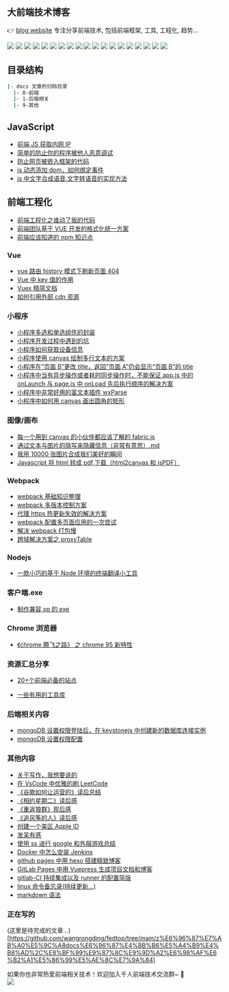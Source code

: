## 大前端技术博客

👉 [blog website](https://www.fedtop.com) 专注分享前端技术, 包括前端框架, 工具, 工程化, 趋势...

![](https://img.shields.io/badge/-Nodejs-43853d?style=flat-square&logo=Node.js&logoColor=white) ![](https://img.shields.io/badge/-WebRTC-008000?style=flat-square&logo=WebRTC&labelColor=90EE90&color=fff) ![](https://img.shields.io/badge/-JavaScript-e5cd0c?style=flat-square&logo=JavaScript&labelColor=f7df1e&logoColor=000) ![](https://img.shields.io/badge/-TypeScript-3178C6?style=flat-square&logo=TypeScript&logoColor=white&color=blue) ![](https://img.shields.io/badge/-Vue.js-29beb0?style=flat-square&logo=vue.js&labelColor=ffffff&color=4FC08D) ![](https://img.shields.io/badge/-React-29beb0?style=flat-square&logo=React&labelColor=ffffff&color=61DAFB) ![](https://img.shields.io/badge/-WebPack-1C78C0?style=flat-square&logo=WebPack&logoColor=white) ![](https://img.shields.io/badge/-Electron-white?style=flat-square&logo=electron&logoColor=white&color=47848F) ![](https://img.shields.io/badge/-Three.js-000000?style=flat-square&logo=Three.js) ![](https://img.shields.io/badge/-MiniProgram-008000?style=flat-square&logo=WeChat&labelColor=fff&color=07C160) ![](https://img.shields.io/badge/-NPM-CB3837?style=flat-square&logo=npm&logoColor=white) ![](https://img.shields.io/badge/-Github_Actions-2088FF?style=flat-square&logo=github-actions&logoColor=white) [![](https://img.shields.io/badge/-Gist-black?style=flat-square&logo=GitHub&labelColor=blue&color=fff&logoColor=fff)](https://gist.github.com/wangrongding) ![](https://img.shields.io/badge/-Tampermonkey-black?style=flat-square&logo=Tampermonkey&labelColor=black&color=00485B) ![](https://img.shields.io/badge/-KaliLinux-white?style=flat-square&logo=KaliLinux&logoColor=white&color=blue) ![](https://img.shields.io/badge/-MySQL-white?style=flat-square&logo=MySQL&logoColor=white&color=fff&labelColor=4479A1) ![](https://img.shields.io/badge/-CodePen-white?style=flat-square&logo=CodePen&logoColor=white&color=000) ![](https://img.shields.io/badge/-Jenkins-white?style=flat-square&logo=Jenkins&labelColor=D24939&color=white&logoColor=white) ![](https://img.shields.io/badge/-Docker-white?style=flat-square&logo=Docker&labelColor=2496ED&color=2496ED&logoColor=white)

## 目录结构

```sh
|- docs 文章的归档目录
  |- 0-前端
  |- 1-后端相关
  |- 9-其他
```

## JavaScript

- [前端 JS 获取内网 IP](docs/0-%E5%89%8D%E7%AB%AF/%E5%89%8D%E7%AB%AFJS%E8%8E%B7%E5%8F%96%E5%86%85%E7%BD%91IP.md)
- [简单的防止你的程序被他人恶意调试](docs/0-%E5%89%8D%E7%AB%AF/%E7%AE%80%E5%8D%95%E7%9A%84%E9%98%B2%E6%AD%A2%E4%BD%A0%E7%9A%84%E7%A8%8B%E5%BA%8F%E8%A2%AB%E4%BB%96%E4%BA%BA%E6%81%B6%E6%84%8F%E8%B0%83%E8%AF%95.md)
- [防止网页被嵌入框架的代码](docs/0-%E5%89%8D%E7%AB%AF/%E9%98%B2%E6%AD%A2%E7%BD%91%E9%A1%B5%E8%A2%AB%E5%B5%8C%E5%85%A5%E6%A1%86%E6%9E%B6%E7%9A%84%E4%BB%A3%E7%A0%81.md)
- [js 动态添加 dom，如何绑定事件](docs/0-%E5%89%8D%E7%AB%AF/js%E5%8A%A8%E6%80%81%E6%B7%BB%E5%8A%A0dom%EF%BC%8C%E5%A6%82%E4%BD%95%E7%BB%91%E5%AE%9A%E4%BA%8B%E4%BB%B6.md)
- [js 中文字合成语音,文字转语音的实现方法](docs/0-%E5%89%8D%E7%AB%AF/js%E4%B8%AD%E6%96%87%E5%AD%97%E5%90%88%E6%88%90%E8%AF%AD%E9%9F%B3,%E6%96%87%E5%AD%97%E8%BD%AC%E8%AF%AD%E9%9F%B3%E7%9A%84%E5%AE%9E%E7%8E%B0%E6%96%B9%E6%B3%95.md)

## 前端工程化

- [前端工程化之谁动了我的代码](docs/0-%E5%89%8D%E7%AB%AF/%E5%89%8D%E7%AB%AF%E5%B7%A5%E7%A8%8B%E5%8C%96%E4%B9%8B%E8%B0%81%E5%8A%A8%E4%BA%86%E6%88%91%E7%9A%84%E4%BB%A3%E7%A0%81.md)
- [前端团队基于 VUE 开发的格式化统一方案](docs/0-%E5%89%8D%E7%AB%AF/%E5%89%8D%E7%AB%AF%E5%9B%A2%E9%98%9F%E5%9F%BA%E4%BA%8EVUE%E5%BC%80%E5%8F%91%E7%9A%84%E6%A0%BC%E5%BC%8F%E5%8C%96%E7%BB%9F%E4%B8%80%E6%96%B9%E6%A1%88.md)
- [前端应该知道的 npm 知识点](docs/0-%E5%89%8D%E7%AB%AF/%E5%89%8D%E7%AB%AF%E5%BA%94%E8%AF%A5%E7%9F%A5%E9%81%93%E7%9A%84npm%E7%9F%A5%E8%AF%86%E7%82%B9.md)

### Vue

- [vue 路由 history 模式下刷新页面 404](docs/0-%E5%89%8D%E7%AB%AF/vue%E8%B7%AF%E7%94%B1history%E6%A8%A1%E5%BC%8F%E4%B8%8B%E5%88%B7%E6%96%B0%E9%A1%B5%E9%9D%A2404.md)
- [Vue 中 key 值的作用](docs/0-%E5%89%8D%E7%AB%AF/Vue%E4%B8%ADkey%E5%80%BC%E7%9A%84%E4%BD%9C%E7%94%A8.md)
- [Vuex 精简文档](docs/0-%E5%89%8D%E7%AB%AF/Vuex%E7%B2%BE%E7%AE%80%E6%96%87%E6%A1%A3.md)
- [如何引用外部 cdn 资源](docs/0-%E5%89%8D%E7%AB%AF/%E5%A6%82%E4%BD%95%E5%BC%95%E7%94%A8%E5%A4%96%E9%83%A8cdn%E8%B5%84%E6%BA%90.md)

### 小程序

- [小程序多选和单选组件的封装](docs/0-%E5%89%8D%E7%AB%AF/%E5%B0%8F%E7%A8%8B%E5%BA%8F%E5%A4%9A%E9%80%89%E5%92%8C%E5%8D%95%E9%80%89%E7%BB%84%E4%BB%B6%E7%9A%84%E5%B0%81%E8%A3%85.md)
- [小程序开发过程中遇到的坑](docs/0-%E5%89%8D%E7%AB%AF/%E5%B0%8F%E7%A8%8B%E5%BA%8F%E5%BC%80%E5%8F%91%E8%BF%87%E7%A8%8B%E4%B8%AD%E9%81%87%E5%88%B0%E7%9A%84%E5%9D%91.md)
- [小程序如何获取设备信息](docs/0-%E5%89%8D%E7%AB%AF/%E5%B0%8F%E7%A8%8B%E5%BA%8F%E5%A6%82%E4%BD%95%E8%8E%B7%E5%8F%96%E8%AE%BE%E5%A4%87%E4%BF%A1%E6%81%AF.md)
- [小程序使用 canvas 绘制多行文本的方案](docs/0-%E5%89%8D%E7%AB%AF/%E5%B0%8F%E7%A8%8B%E5%BA%8F%E4%BD%BF%E7%94%A8canvas%E7%BB%98%E5%88%B6%E5%A4%9A%E8%A1%8C%E6%96%87%E6%9C%AC%E7%9A%84%E6%96%B9%E6%A1%88.md)
- [小程序在“页面 B”更改 title，返回“页面 A”仍会显示“页面 B”的 title](docs/0-%E5%89%8D%E7%AB%AF/%E5%B0%8F%E7%A8%8B%E5%BA%8F%E5%9C%A8%E2%80%9C%E9%A1%B5%E9%9D%A2B%E2%80%9D%E6%9B%B4%E6%94%B9title%EF%BC%8C%E8%BF%94%E5%9B%9E%E2%80%9C%E9%A1%B5%E9%9D%A2A%E2%80%9D%E4%BB%8D%E4%BC%9A%E6%98%BE%E7%A4%BA%E2%80%9C%E9%A1%B5%E9%9D%A2B%E2%80%9D%E7%9A%84title.md)
- [小程序中当有异步操作或者耗时同步操作时，不能保证 app.js 中的 onLaunch 与 page.js 中 onLoad 先后执行顺序的解决方案](docs/0-%E5%89%8D%E7%AB%AF/%E5%B0%8F%E7%A8%8B%E5%BA%8F%E4%B8%AD%E5%BD%93%E6%9C%89%E5%BC%82%E6%AD%A5%E6%93%8D%E4%BD%9C%E6%88%96%E8%80%85%E8%80%97%E6%97%B6%E5%90%8C%E6%AD%A5%E6%93%8D%E4%BD%9C%E6%97%B6%EF%BC%8C%E4%B8%8D%E8%83%BD%E4%BF%9D%E8%AF%81app.js%E4%B8%AD%E7%9A%84onLaunch%E4%B8%8Epage.js%E4%B8%ADonLoad%E5%85%88%E5%90%8E%E6%89%A7%E8%A1%8C%E9%A1%BA%E5%BA%8F%E7%9A%84%E8%A7%A3%E5%86%B3%E6%96%B9%E6%A1%88.md)
- [小程序中非常好用的富文本插件 wxParse](docs/0-%E5%89%8D%E7%AB%AF/%E5%B0%8F%E7%A8%8B%E5%BA%8F%E4%B8%AD%E9%9D%9E%E5%B8%B8%E5%A5%BD%E7%94%A8%E7%9A%84%E5%AF%8C%E6%96%87%E6%9C%AC%E6%8F%92%E4%BB%B6wxParse.md)
- [小程序中如何用 canvas 画出圆角的矩形](docs/0-%E5%89%8D%E7%AB%AF/%E5%B0%8F%E7%A8%8B%E5%BA%8F%E4%B8%AD%E5%A6%82%E4%BD%95%E7%94%A8canvas%E7%94%BB%E5%87%BA%E5%9C%86%E8%A7%92%E7%9A%84%E7%9F%A9%E5%BD%A2.md)

### 图像/画布

- [每一个用到 canvas 的小伙伴都应该了解的 fabric.js](docs/0-%E5%89%8D%E7%AB%AF/%E6%AF%8F%E4%B8%80%E4%B8%AA%E7%94%A8%E5%88%B0canvas%E7%9A%84%E5%B0%8F%E4%BC%99%E4%BC%B4%E9%83%BD%E5%BA%94%E8%AF%A5%E4%BA%86%E8%A7%A3%E7%9A%84fabric.js.md)
- [通过文本与图片的隐写来隐藏信息（非常有意思）.md](docs/0-%E5%89%8D%E7%AB%AF/%E9%80%9A%E8%BF%87%E6%96%87%E6%9C%AC%E4%B8%8E%E5%9B%BE%E7%89%87%E7%9A%84%E9%9A%90%E5%86%99%E6%9D%A5%E9%9A%90%E8%97%8F%E4%BF%A1%E6%81%AF%EF%BC%88%E9%9D%9E%E5%B8%B8%E6%9C%89%E6%84%8F%E6%80%9D%EF%BC%89.md)
- [我用 10000 张图片合成我们美好的瞬间](docs/0-%E5%89%8D%E7%AB%AF/%E6%88%91%E7%94%A8%2010000%20%E5%BC%A0%E5%9B%BE%E7%89%87%E5%90%88%E6%88%90%E6%88%91%E4%BB%AC%E7%BE%8E%E5%A5%BD%E7%9A%84%E7%9E%AC%E9%97%B4.md)
- [Javascript 将 html 转成 pdf,下载（html2canvas 和 jsPDF）](docs/0-%E5%89%8D%E7%AB%AF/Javascript%E5%B0%86html%E8%BD%AC%E6%88%90pdf,%E4%B8%8B%E8%BD%BD%EF%BC%88html2canvas%20%E5%92%8C%20jsPDF%EF%BC%89.md)

### Webpack

- [webpack 基础知识整理](docs/0-%E5%89%8D%E7%AB%AF/webpack%20%E5%9F%BA%E7%A1%80%E7%9F%A5%E8%AF%86%E6%95%B4%E7%90%86.md)
- [webpack 多版本控制方案](docs/0-%E5%89%8D%E7%AB%AF/webpack%E5%A4%9A%E7%89%88%E6%9C%AC%E6%8E%A7%E5%88%B6%E6%96%B9%E6%A1%88.md)
- [代理 https 热更新失效的解决方案](docs/0-%E5%89%8D%E7%AB%AF/%E4%BB%A3%E7%90%86%20https%20%E7%83%AD%E6%9B%B4%E6%96%B0%E5%A4%B1%E6%95%88%E7%9A%84%E8%A7%A3%E5%86%B3%E6%96%B9%E6%A1%88.md)
- [webpack 配置多页面应用的一次尝试](docs/0-%E5%89%8D%E7%AB%AF/webpack%E9%85%8D%E7%BD%AE%E5%A4%9A%E9%A1%B5%E9%9D%A2%E5%BA%94%E7%94%A8%E7%9A%84%E4%B8%80%E6%AC%A1%E5%B0%9D%E8%AF%95.md)
- [解决 webpack 打包慢](docs/0-%E5%89%8D%E7%AB%AF/%E8%A7%A3%E5%86%B3%20webpack%20%E6%89%93%E5%8C%85%E6%85%A2.md)
- [跨域解决方案之 proxyTable](docs/0-%E5%89%8D%E7%AB%AF/%E8%B7%A8%E5%9F%9F%E8%A7%A3%E5%86%B3%E6%96%B9%E6%A1%88%E4%B9%8BproxyTable.md)

### Nodejs

- [一款小巧的基于 Node 环境的终端翻译小工具](docs/0-%E5%89%8D%E7%AB%AF/%E4%B8%80%E6%AC%BE%E5%B0%8F%E5%B7%A7%E7%9A%84%E5%9F%BA%E4%BA%8E%20Node%20%E7%8E%AF%E5%A2%83%E7%9A%84%E7%BB%88%E7%AB%AF%E7%BF%BB%E8%AF%91%E5%B0%8F%E5%B7%A5%E5%85%B7.md)

### 客户端.exe

- [制作兼容 xp 的 exe](docs/0-%E5%89%8D%E7%AB%AF/%E5%88%B6%E4%BD%9C%E5%85%BC%E5%AE%B9%20xp%20%E7%9A%84%20exe.md)

### Chrome 浏览器

- [《chrome 腾飞之路》 之 chrome 95 新特性](docs/0-%E5%89%8D%E7%AB%AF/%E3%80%8Achrome%E8%85%BE%E9%A3%9E%E4%B9%8B%E8%B7%AF%E3%80%8B%20%E4%B9%8B%20chrome%2095%20%E6%96%B0%E7%89%B9%E6%80%A7.md)

### 资源汇总分享

- [20+个前端必备的站点](docs/0-%E5%89%8D%E7%AB%AF/20+%E4%B8%AA%E5%89%8D%E7%AB%AF%E5%BF%85%E5%A4%87%E7%9A%84%E7%AB%99%E7%82%B9.md)

- [一些有用的工具库](docs/0-%E5%89%8D%E7%AB%AF/%E4%B8%80%E4%BA%9B%E6%9C%89%E7%94%A8%E7%9A%84%E5%B7%A5%E5%85%B7%E5%BA%93.md)

### 后端相关内容

- [mongoDB 设置权限登陆后，在 keystonejs 中创建新的数据库连接实例](docs/1-%E5%90%8E%E7%AB%AF%E7%9B%B8%E5%85%B3/mongoDB%E8%AE%BE%E7%BD%AE%E6%9D%83%E9%99%90%E7%99%BB%E9%99%86%E5%90%8E%EF%BC%8C%E5%9C%A8keystonejs%E4%B8%AD%E5%88%9B%E5%BB%BA%E6%96%B0%E7%9A%84%E6%95%B0%E6%8D%AE%E5%BA%93%E8%BF%9E%E6%8E%A5%E5%AE%9E%E4%BE%8B.md)
- [mongoDB 设置权限配置](docs/1-%E5%90%8E%E7%AB%AF%E7%9B%B8%E5%85%B3/mongoDB%E8%AE%BE%E7%BD%AE%E6%9D%83%E9%99%90%E9%85%8D%E7%BD%AE.md)

### 其他内容

- [关于写作，我想要说的](docs/9-%E5%85%B6%E4%BB%96/%E5%85%B3%E4%BA%8E%E5%86%99%E4%BD%9C%EF%BC%8C%E6%88%91%E6%83%B3%E8%A6%81%E8%AF%B4%E7%9A%84.md)
- [在 VsCode 中优雅的刷 LeetCode](docs/9-%E5%85%B6%E4%BB%96/%E5%9C%A8VsCode%E4%B8%AD%E4%BC%98%E9%9B%85%E7%9A%84%E5%88%B7LeetCode.md)
- [《谷歌如何让运营的》读后总结](docs/9-%E5%85%B6%E4%BB%96/%E3%80%8A%E8%B0%B7%E6%AD%8C%E5%A6%82%E4%BD%95%E8%AE%A9%E8%BF%90%E8%90%A5%E7%9A%84%E3%80%8B%E8%AF%BB%E5%90%8E%E6%80%BB%E7%BB%93.md)
- [《相约星期二》读后感](docs/9-%E5%85%B6%E4%BB%96/%E3%80%8A%E7%9B%B8%E7%BA%A6%E6%98%9F%E6%9C%9F%E4%BA%8C%E3%80%8B%E8%AF%BB%E5%90%8E%E6%84%9F.md)
- [《重返狼群》观后感](docs/9-%E5%85%B6%E4%BB%96/%E3%80%8A%E9%87%8D%E8%BF%94%E7%8B%BC%E7%BE%A4%E3%80%8B%E8%A7%82%E5%90%8E%E6%84%9F.md)
- [《追风筝的人》读后感](docs/9-%E5%85%B6%E4%BB%96/%E3%80%8A%E8%BF%BD%E9%A3%8E%E7%AD%9D%E7%9A%84%E4%BA%BA%E3%80%8B%E8%AF%BB%E5%90%8E%E6%84%9F.md)
- [创建一个美区 Apple ID](docs/9-%E5%85%B6%E4%BB%96/%E5%88%9B%E5%BB%BA%E4%B8%80%E4%B8%AA%E7%BE%8E%E5%8C%BA%20Apple%20ID.md)
- [发呆有感](docs/9-%E5%85%B6%E4%BB%96/%E5%8F%91%E5%91%86%E6%9C%89%E6%84%9F.md)
- [使用 ss 进行 google 和外服游戏总结](docs/9-%E5%85%B6%E4%BB%96/%E4%BD%BF%E7%94%A8ss%E8%BF%9B%E8%A1%8Cgoogle%E5%92%8C%E5%A4%96%E6%9C%8D%E6%B8%B8%E6%88%8F%E6%80%BB%E7%BB%93.md)
- [Docker 中怎么安装 Jenkins](docs/9-%E5%85%B6%E4%BB%96/Docker%E4%B8%AD%E6%80%8E%E4%B9%88%E5%AE%89%E8%A3%85Jenkins.md)
- [github pages 中用 hexo 搭建精致博客](docs/9-%E5%85%B6%E4%BB%96/github%20pages%E4%B8%AD%E7%94%A8hexo%E6%90%AD%E5%BB%BA%E7%B2%BE%E8%87%B4%E5%8D%9A%E5%AE%A2.md)
- [GitLab Pages 中用 Vuepress 生成项目文档和博客](docs/9-%E5%85%B6%E4%BB%96/GitLab%20Pages%E4%B8%AD%E7%94%A8Vuepress%E7%94%9F%E6%88%90%E9%A1%B9%E7%9B%AE%E6%96%87%E6%A1%A3%E5%92%8C%E5%8D%9A%E5%AE%A2.md)
- [gitlab-CI 持续集成以及 runner 的配置简版](docs/9-%E5%85%B6%E4%BB%96/gitlab-CI%20%E6%8C%81%E7%BB%AD%E9%9B%86%E6%88%90%E4%BB%A5%E5%8F%8Arunner%E7%9A%84%E9%85%8D%E7%BD%AE%E7%AE%80%E7%89%88.md)
- [linux 命令备忘录(持续更新...)](<docs/9-%E5%85%B6%E4%BB%96/linux%E5%91%BD%E4%BB%A4%E5%A4%87%E5%BF%98%E5%BD%95(%E6%8C%81%E7%BB%AD%E6%9B%B4%E6%96%B0...).md>)
- [markdown 语法](docs/9-%E5%85%B6%E4%BB%96/markdown%E8%AF%AD%E6%B3%95.md)

### 正在写的

(这里是待完成的文章...)[https://github.com/wangrongding/fedtop/tree/main/z%E6%96%87%E7%AB%A0%E5%9C%A8docs%E6%96%87%E4%BB%B6%E5%A4%B9%E4%B8%AD%2C%E8%BF%99%E9%87%8C%E9%9D%A2%E6%98%AF%E6%B2%A1%E5%86%99%E5%AE%8C%E7%9A%84]

如果你也非常热爱前端相关技术！欢迎加入千人前端技术交流群~ 🦄  
![](https://assets.fedtop.com/picbed/1655029924164.jpg)
